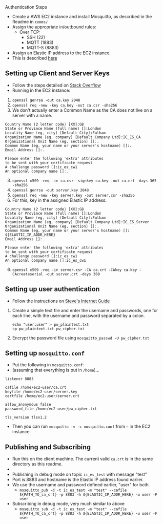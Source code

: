 Authentication Steps

- Create a AWS EC2 instance and install Mosquitto, as described in the Readme in `comms/`
- Assign the appropriate in/outbound rules:
  - Over TCP:
    - SSH (22)
    - MQTT (1883)
    - MQTT-S (8883)
- Assign an Elastic IP address to the EC2 instance.
- This is described [here](https://medium.com/@achildrenmile/mqtt-broker-on-aws-ec2-hands-on-install-configure-test-out-f12dd2f5c9d0)


## Setting up Client and Server Keys
- Follow the steps detailed on [Stack Overflow](https://stackoverflow.com/questions/70110392/mqtt-tls-certificate-verify-failed-self-signed-certificate)
- Running in the EC2 instance:
1. `openssl genrsa -out ca.key 2048`
2. `openssl req -new -key ca.key -out ca.csr -sha256`
  1. We don't actually enter a Common Name as the CA does not live on a server with a name.
   ```
   Country Name (2 letter code) [XX]:GB
   State or Province Name (full name) []:London
   Locality Name (eg, city) [Default City]:Fulham
   Organization Name (eg, company) [Default Company Ltd]:IC_ES_CA
   Organizational Unit Name (eg, section) []:.
   Common Name (eg, your name or your server's hostname) []:.
   Email Address []:.

   Please enter the following 'extra' attributes
   to be sent with your certificate request
   A challenge password []:ic_es_cw1
   An optional company name []:.
   ```
3. `openssl x509 -req -in ca.csr -signkey ca.key -out ca.crt -days 365 -sha256`
4. `openssl genrsa -out server.key 2048`
5. `openssl req -new -key server.key -out server.csr -sha256`
  2. For this, key in the assigned Elastic IP address:
   ```
   Country Name (2 letter code) [XX]:GB
   State or Province Name (full name) []:London
   Locality Name (eg, city) [Default City]:Fulham
   Organization Name (eg, company) [Default Company Ltd]:IC_ES_Server
   Organizational Unit Name (eg, section) []:.
   Common Name (eg, your name or your server's hostname) []: ${ELASTIC_IP_ADDR_HERE}
   Email Address []:.

   Please enter the following 'extra' attributes
   to be sent with your certificate request
   A challenge password []:ic_es_cw1
   An optional company name []:ic_es_cw1
   ```
6. `openssl x509 -req -in server.csr -CA ca.crt -CAkey ca.key -CAcreateserial -out server.crt -days 360`

## Setting up user authentication
- Follow the instructions on [Steve's Internet Guide](http://www.steves-internet-guide.com/mqtt-username-password-example/)
1. Create a simple text file and enter the username and passwords, one for each line, with the username and password separated by a colon.
    ```
    echo "user:user" > pw_plaintext.txt
    cp pw_plaintext.txt pw_cipher.txt
    ```
2. Encrypt the password file using `mosquitto_passwd -U pw_cipher.txt`

## Setting up `mosquitto.conf`
- Put the following in `mosquitto.conf`:
- (assuming that everything is put in `/home`)...
```
listener 8883

cafile /home/ec2-user/ca.crt
keyfile /home/ec2-user/server.key
certfile /home/ec2-user/server.crt

allow_anonymous false
password_file /home/ec2-user/pw_cipher.txt

tls_version tlsv1.2
```
- Then you can run `mosquitto -v -c mosquitto.conf` from `~` in the EC2 instance.

## Publishing and Subscribing
- Run this on the client machine. The current valid `ca.crt` is in the same directory as this readme.
- 
- Publishing in debug mode on topic `ic_es_test` with message "test"
- Port is 8883 and hostname is the Elastic IP address found earlier.
- We use the username and password defined earlier, "user" for both.
  - `mosquitto_pub -d -t ic_es_test -m "test" --cafile ${PATH_TO_ca_crt} -p 8883 -h ${ELASTIC_IP_ADDR_HERE} -u user -P user`
- Subscribing in debug mode, very much similar to above
  - `mosquitto_sub -d -t ic_es_test -m "test" --cafile ${PATH_TO_ca_crt} -p 8883 -h ${ELASTIC_IP_ADDR_HERE} -u user -P user`